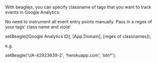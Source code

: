 With beaglejs, you can specify classname of tags that you want to track events in Google Analytics.

No need to instrument all event entry points manually. Pass in a regex of your tags' class name and viola!

setBeagle([Google Analytics ID], [App Domain], [regex of classnames]);

e.g.

setBeagle('UA-42923639-2', 'herokuapp.com', 'btn*');
